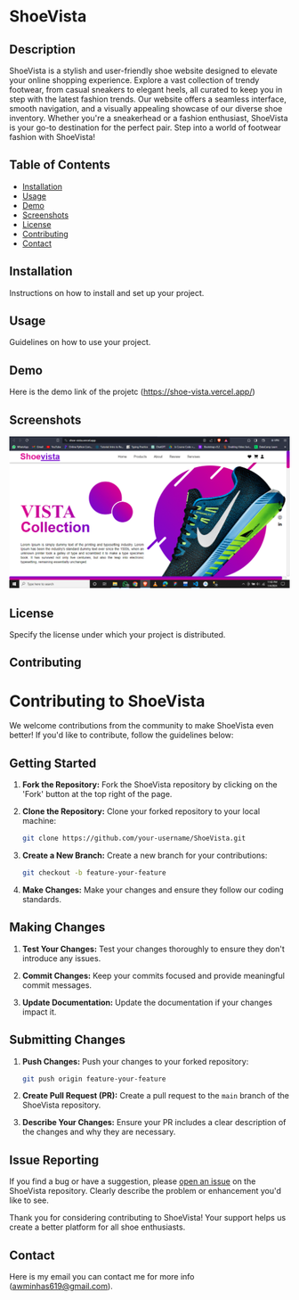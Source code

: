 # ShoeVista

## Description
ShoeVista is a stylish and user-friendly shoe website designed to elevate your online shopping experience. Explore a vast collection of trendy footwear, from casual sneakers to elegant heels, all curated to keep you in step with the latest fashion trends. Our website offers a seamless interface, smooth navigation, and a visually appealing showcase of our diverse shoe inventory. Whether you're a sneakerhead or a fashion enthusiast, ShoeVista is your go-to destination for the perfect pair. Step into a world of footwear fashion with ShoeVista!

## Table of Contents
- [Installation](#installation)
- [Usage](#usage)
- [Demo](#demo)
- [Screenshots](#screenshots)
- [License](#license)
- [Contributing](#contributing)
- [Contact](#contact)

## Installation
Instructions on how to install and set up your project.

## Usage
Guidelines on how to use your project.

## Demo
Here is the demo link of the projetc (https://shoe-vista.vercel.app/)

## Screenshots
![ShoeVista Screenshot](./image/preview.png)

## License
Specify the license under which your project is distributed.

## Contributing
# Contributing to ShoeVista

We welcome contributions from the community to make ShoeVista even better! If you'd like to contribute, follow the guidelines below:

## Getting Started

1. **Fork the Repository:** Fork the ShoeVista repository by clicking on the 'Fork' button at the top right of the page.

2. **Clone the Repository:** Clone your forked repository to your local machine:

    ```bash
    git clone https://github.com/your-username/ShoeVista.git
    ```

3. **Create a New Branch:** Create a new branch for your contributions:

    ```bash
    git checkout -b feature-your-feature
    ```

4. **Make Changes:** Make your changes and ensure they follow our coding standards.

## Making Changes

1. **Test Your Changes:** Test your changes thoroughly to ensure they don't introduce any issues.

2. **Commit Changes:** Keep your commits focused and provide meaningful commit messages.

3. **Update Documentation:** Update the documentation if your changes impact it.

## Submitting Changes

1. **Push Changes:** Push your changes to your forked repository:

    ```bash
    git push origin feature-your-feature
    ```

2. **Create Pull Request (PR):** Create a pull request to the `main` branch of the ShoeVista repository.

3. **Describe Your Changes:** Ensure your PR includes a clear description of the changes and why they are necessary.

## Issue Reporting

If you find a bug or have a suggestion, please [open an issue](link-to-issue-page) on the ShoeVista repository. Clearly describe the problem or enhancement you'd like to see.

Thank you for considering contributing to ShoeVista! Your support helps us create a better platform for all shoe enthusiasts.

## Contact
Here is my email you can contact me for more info (awminhas619@gmail.com).
